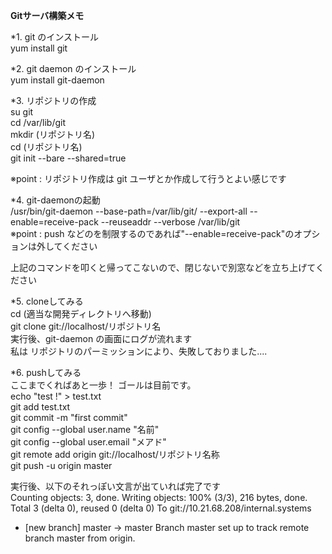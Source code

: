 **Gitサーバ構築メモ**  
  
*1. git のインストール  
     yum install git  
  
*2. git daemon のインストール  
     yum install git-daemon  
  
*3. リポジトリの作成  
    su git  
    cd /var/lib/git  
    mkdir (リポジトリ名)  
    cd (リポジトリ名)  
    git init --bare --shared=true  

※point : リポジトリ作成は git ユーザとか作成して行うとよい感じです  
  
*4. git-daemonの起動  
    /usr/bin/git-daemon --base-path=/var/lib/git/ --export-all --enable=receive-pack  --reuseaddr --verbose /var/lib/git  
※point : push などのを制限するのであれば"--enable=receive-pack"のオプションは外してください  
  
上記のコマンドを叩くと帰ってこないので、閉じないで別窓などを立ち上げてください  
  
*5. cloneしてみる  
    cd (適当な開発ディレクトリへ移動)  
    git clone git://localhost/リポジトリ名  
実行後、git-daemon の画面にログが流れます  
私は リポジトリのパーミッションにより、失敗しておりました....  
  

*6. pushしてみる  
ここまでくればあと一歩！ ゴールは目前です。  
    echo "test !" > test.txt  
    git add test.txt  
    git commit -m "first commit"  
    git config --global user.name "名前"  
    git config --global user.email "メアド"  
    git remote add origin git://localhost/リポジトリ名称  
    git push -u origin master  
  
実行後、以下のそれっぽい文言が出ていれば完了です  
  Counting objects: 3, done.
  Writing objects: 100% (3/3), 216 bytes, done.
  Total 3 (delta 0), reused 0 (delta 0)
  To git://10.21.68.208/internal.systems
   * [new branch]      master -> master
  Branch master set up to track remote branch master from origin.
  
